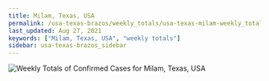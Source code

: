 ```yaml
---
title: Milam, Texas, USA
permalink: /usa-texas-brazos/weekly_totals/usa-texas-milam-weekly_totals.html
last_updated: Aug 27, 2021
keywords: ["Milam, Texas, USA", "weekly totals"]
sidebar: usa-texas-brazos_sidebar
---
```


![Weekly Totals of Confirmed Cases for Milam, Texas, USA](/covid_tracker/images/graphs/usa-texas-milam-weekly_totals_graph.png)
